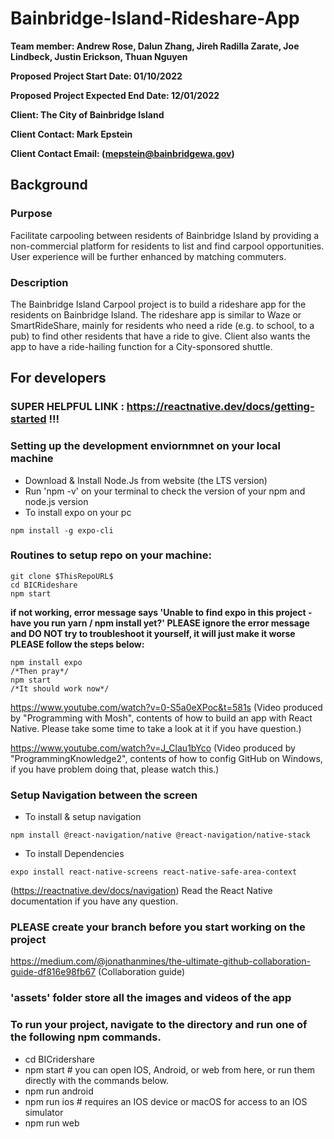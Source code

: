# Bainbridge-Island-Rideshare-App

**Team member: Andrew Rose, Dalun Zhang, Jireh Radilla Zarate, Joe Lindbeck, Justin Erickson, Thuan Nguyen**

**Proposed Project Start Date: 01/10/2022**

**Proposed Project Expected End Date: 12/01/2022**

**Client: The City of Bainbridge Island**

**Client Contact: Mark Epstein**

**Client Contact Email: (mepstein@bainbridgewa.gov)**



## Background

### Purpose

Facilitate carpooling between residents of Bainbridge Island by providing a non-commercial platform for residents to list and find carpool opportunities. User experience will be further enhanced by matching commuters.

### Description

The Bainbridge Island Carpool project is to build a rideshare app for the residents on Bainbridge Island. The rideshare app is similar to Waze or SmartRideShare, mainly for residents who need a ride (e.g. to school, to a pub) to find other residents that have a ride to give. Client also wants the app to have a ride-hailing function for a City-sponsored shuttle.


## For developers

### SUPER HELPFUL LINK : https://reactnative.dev/docs/getting-started !!!


### Setting up the development enviornmnet on your local machine
- Download & Install Node.Js from website (the LTS version)
- Run 'npm -v' on your terminal to check the version of your npm and node.js version
- To install expo on your pc
```
npm install -g expo-cli
```

### Routines to setup repo on your machine:
```
git clone $ThisRepoURL$
cd BICRideshare
npm start 
```

**if not working, error message says 'Unable to find expo in this project - have you run yarn / npm install yet?'
PLEASE ignore the error message and DO NOT try to troubleshoot it yourself, it will just make it worse
PLEASE follow the steps below:**
```
npm install expo
/*Then pray*/
npm start
/*It should work now*/
```

https://www.youtube.com/watch?v=0-S5a0eXPoc&t=581s (Video produced by "Programming with Mosh", contents of how to build an app with React Native. Please take some time to take a look at it if you have question.)

https://www.youtube.com/watch?v=J_Clau1bYco (Video produced by "ProgrammingKnowledge2", contents of how to config GitHub on Windows, if you have problem doing that, please watch this.)

### Setup Navigation between the screen

- To install & setup navigation
```
npm install @react-navigation/native @react-navigation/native-stack

```
- To install Dependencies
```
expo install react-native-screens react-native-safe-area-context
```
(https://reactnative.dev/docs/navigation) Read the React Native documentation if you have any question.

### **PLEASE** create your branch before you start working on the project

https://medium.com/@jonathanmines/the-ultimate-github-collaboration-guide-df816e98fb67 (Collaboration guide)

### 'assets' folder store all the images and videos of the app

### To run your project, navigate to the directory and run one of the following npm commands.
- cd BICridershare
- npm start   # you can open IOS, Android, or web from here, or run them directly with the commands below.
- npm run android
- npm run ios   # requires an IOS device or macOS for access to an IOS simulator
- npm run web



